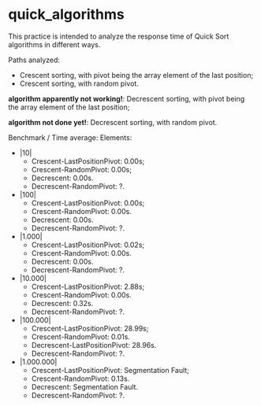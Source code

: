# quick_algorithms

This practice is intended to analyze the response time of Quick Sort algorithms in different ways.

Paths analyzed:
* Crescent sorting, with pivot being the array element of the last position;
* Crescent sorting, with random pivot.


**algorithm apparently not working!**: Decrescent sorting, with pivot being the array element of the last position;

**algorithm not done yet!**: Decrescent sorting, with random pivot.


Benchmark / Time average:
Elements:
  * |10| 
    - Crescent-LastPositionPivot: 0.00s; 
    - Crescent-RandomPivot: 0.00s;
    - Decrescent: 0.00s.
    - Decrescent-RandomPivot: ?.
  * |100|
    - Crescent-LastPositionPivot: 0.00s; 
    - Crescent-RandomPivot: 0.00s.
    - Decrescent: 0.00s.
    - Decrescent-RandomPivot: ?.
  * |1.000| 
    - Crescent-LastPositionPivot: 0.02s; 
    - Crescent-RandomPivot: 0.00s.
    - Decrescent: 0.00s.
    - Decrescent-RandomPivot: ?.
  * |10.000| 
    - Crescent-LastPositionPivot: 2.88s; 
    - Crescent-RandomPivot: 0.00s.
    - Decrescent: 0.32s.
    - Decrescent-RandomPivot: ?.
  * |100.000| 
    - Crescent-LastPositionPivot: 28.99s; 
    - Crescent-RandomPivot: 0.01s.
    - Decrescent-LastPositionPivot: 28.96s.
    - Decrescent-RandomPivot: ?.
  * |1.000.000|
    - Crescent-LastPositionPivot: Segmentation Fault; 
    - Crescent-RandomPivot: 0.13s.
    - Decrescent: Segmentation Fault.
    - Decrescent-RandomPivot: ?.

